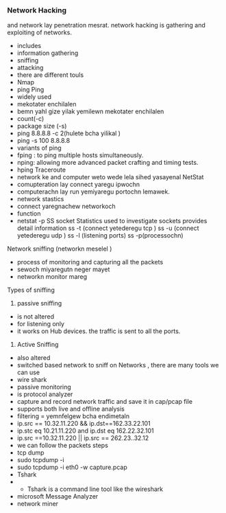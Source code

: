 ### Network Hacking

and network lay penetration mesrat.
network hacking is gathering and exploiting of networks.
- includes
- information gathering
- sniffing
- attacking
- there are different touls
- Nmap
- ping 
Ping
- widely used 
- mekotater enchilalen 
- bemn yahl gize yilak yemilewn mekotater enchilalen 
- count(-c)
- package size (-s)
- ping 8.8.8.8 -c 2(hulete bcha yilikal )
- ping -s 100 8.8.8.8
- variants of ping
- fping : to ping multiple hosts simultaneously.
- nping: allowing more advanced packet crafting and timing tests.
- hping 
Traceroute
- network ke and computer weto wede lela sihed yasayenal
NetStat
- comupteration lay connect yaregu ipwochn
- computerachn lay run yemiyaregu portochn lemawek.
- network stastics
- connect yaregnachew networkoch 
- function
- netstat -p 
SS
socket Statistics
used to investigate sockets
provides detail information
ss -t (connect yetederegu tcp )
ss -u (connect yetederegu udp )
ss -l (listening ports)
ss -p(processochn)

Network sniffing (networkn meselel )
- process of monitoring and capturing all the packets 
- sewoch miyaregutn neger mayet
- networkn monitor mareg

Types of sniffing
1. passive sniffing
- is not altered 
- for listening only 
- it works on Hub devices. the traffic is sent to all the ports.
1. Active Sniffing
- also altered 
- switched based network 
to sniff on Networks , there are many tools we can use
- wire shark 
- passive monitoring
- is protocol analyzer
- capture and record network traffic and save it in cap/pcap file 
- supports both live and offline analysis
- filtering = yemnfelgew bcha endimetaln 
- ip.src == 10.32.11.220 && ip.dst==162.33.22.101
- ip.stc eq 10.21.11.220 and ip.dst eq 162.22.32.101
- ip.src ==10.32.11.220 || ip.src == 262.23..32.12
- we can follow the packets steps 
- tcp dump
- sudo tcpdump -i <interface> 
- sudo tcpdump -i eth0 -w capture.pcap
- Tshark
- - Tshark is a command line tool like the wireshark 
- microsoft Message Analyzer
- network miner



